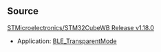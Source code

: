 
## Source

[STMicroelectronics/STM32CubeWB Release v1.18.0](https://github.com/STMicroelectronics/STM32CubeWB/releases/tag/v1.18.0)
- Application: [BLE_TransparentMode](https://github.com/STMicroelectronics/STM32CubeWB/tree/v1.18.0/Projects/P-NUCLEO-WB55.Nucleo/Applications/BLE/BLE_TransparentMode)

